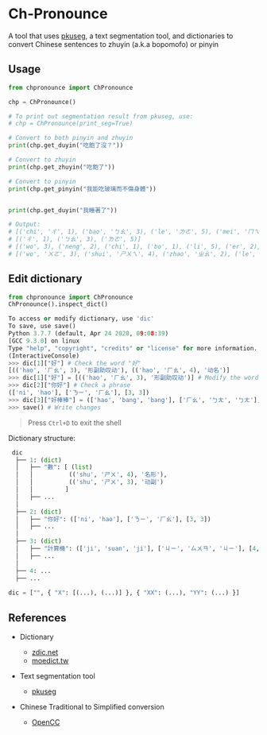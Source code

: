 # Ch-Pronounce

A tool that uses [pkuseg](https://github.com/lancopku/pkuseg-python), a text segmentation tool,  and dictionaries to convert Chinese sentences to zhuyin (a.k.a bopomofo) or pinyin


## Usage

```python
from chpronounce import ChPronounce

chp = ChPronounce()

# To print out segmentation result from pkuseg, use:
# chp = ChPronounce(print_seg=True)

# Convert to both pinyin and zhuyin
print(chp.get_duyin("吃飽了沒？"))

# Convert to zhuyin
print(chp.get_zhuyin("吃飽了"))

# Convert to pinyin
print(chp.get_pinyin("我能吃玻璃而不傷身體"))


print(chp.get_duyin("我睡著了"))

# Output:
# [('chi', 'ㄔ', 1), ('bao', 'ㄅㄠ', 3), ('le', 'ㄌㄜ', 5), ('mei', 'ㄇㄟ', 2), ('？', '？', 0)]
# [('ㄔ', 1), ('ㄅㄠ', 3), ('ㄌㄜ', 5)]
# [('wo', 3), ('neng', 2), ('chi', 1), ('bo', 1), ('li', 5), ('er', 2), ('bu', 4), ('shang', 1), ('shen', 1), ('ti', 3)]
# [('wo', 'ㄨㄛ', 3), ('shui', 'ㄕㄨㄟ', 4), ('zhao', 'ㄓㄠ', 2), ('le', 'ㄌㄜ', 5)]
```

## Edit dictionary
```python
from chpronounce import ChPronounce
ChPronounce().inspect_dict()
```

```python
To access or modify dictionary, use 'dic'
To save, use save()
Python 3.7.7 (default, Apr 24 2020, 09:08:39) 
[GCC 9.3.0] on linux
Type "help", "copyright", "credits" or "license" for more information.
(InteractiveConsole)
>>> dic[1]["好"] # Check the word "好"
[(('hao', 'ㄏㄠ', 3), '形副助叹动'), (('hao', 'ㄏㄠ', 4), '动名')]
>>> dic[1]["好"] = [(('hao', 'ㄏㄠ', 3), '形副助叹动')] # Modify the word
>>> dic[2]["你好"] # Check a phrase
(['ni', 'hao'], ['ㄋㄧ', 'ㄏㄠ'], [3, 3])
>>> dic[3]["好棒棒"] = (['hao', 'bang', 'bang'], ['ㄏㄠ', 'ㄅㄤ', 'ㄅㄤ'], [3, 4, 4]) # Create a phrase
>>> save() # Write changes
```
> Press `Ctrl+D` to exit the shell

Dictionary structure:
```python
 dic
  ├── 1: (dict)
  │   ├── "數": [ (list)
  │   │          (('shu', 'ㄕㄨ', 4), '名形'),
  │   │          (('shu', 'ㄕㄨ', 3), '动副')
  │   │         ]
  │   ├── ...
  │   
  ├── 2: (dict)
  │   ├── "你好": (['ni', 'hao'], ['ㄋㄧ', 'ㄏㄠ'], [3, 3])
  │   ├── ...
  │   
  ├── 3: (dict)
  │   ├── "計算機": (['ji', 'suan', 'ji'], ['ㄐㄧ', 'ㄙㄨㄢ', 'ㄐㄧ'], [4, 4, 1])
  │   ├── ...
  │   
  ├── 4: ...
  ├── ...
  
dic = ["", { "X": [(...), (...)] }, { "XX": (...), "YY": (...) }]
```

## References

- Dictionary
    - [zdic.net](http://www.zdic.net)
    - [moedict.tw](https://www.moedict.tw)

- Text segmentation tool
    - [pkuseg](https://github.com/lancopku/pkuseg-python)

- Chinese Traditional to Simplified conversion
    - [OpenCC](https://github.com/yichen0831/opencc-python)
